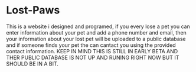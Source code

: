 # Lost-Paws
This is a website i designed and programed, if you every lose a pet you can enter information about your pet and add a phone number and email, then your information 
about your lost pet will be uploaded to a public database and if someone finds your pet the can cantact you using the provided contact information. KEEP IN MIND THIS IS 
STILL IN EARLY BETA AND THER PUBLIC DATABASE IS NOT UP AND RUNING RIGHT NOW BUT IT SHOULD BE IN A BIT.
